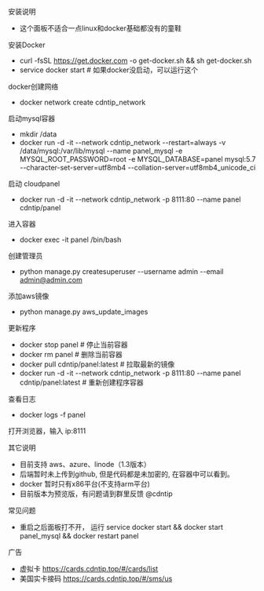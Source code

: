 安装说明

- 这个面板不适合一点linux和docker基础都没有的童鞋

安装Docker

- curl -fsSL https://get.docker.com -o get-docker.sh && sh get-docker.sh
- service docker start  # 如果docker没启动，可以运行这个

docker创建网络

- docker network create cdntip_network

启动mysql容器

- mkdir /data
- docker run -d -it --network cdntip_network --restart=always -v /data/mysql:/var/lib/mysql --name panel_mysql -e MYSQL_ROOT_PASSWORD=root -e MYSQL_DATABASE=panel mysql:5.7 --character-set-server=utf8mb4 --collation-server=utf8mb4_unicode_ci

启动 cloudpanel 

- docker run -d -it --network cdntip_network -p 8111:80 --name panel cdntip/panel

进入容器

- docker exec -it panel /bin/bash

创建管理员
- python manage.py createsuperuser --username admin --email admin@admin.com

添加aws镜像
- python manage.py aws_update_images

更新程序
- docker stop panel # 停止当前容器
- docker rm panel # 删除当前容器
- docker pull cdntip/panel:latest # 拉取最新的镜像
- docker run -d -it --network cdntip_network -p 8111:80 --name panel cdntip/panel:latest # 重新创建程序容器

查看日志 
- docker logs -f panel 

打开浏览器，输入  ip:8111

其它说明
- 目前支持 aws、azure、linode（1.3版本）
- 后端暂时未上传到github, 但是代码都是未加密的, 在容器中可以看到。
- docker 暂时只有x86平台(不支持arm平台)
- 目前版本为预览版，有问题请到群里反馈 @cdntip

常见问题
- 重启之后面板打不开， 运行 service docker start && docker start panel_mysql && docker restart panel

广告
- 虚拟卡       https://cards.cdntip.top/#/cards/list
- 美国实卡接码  https://cards.cdntip.top/#/sms/us
